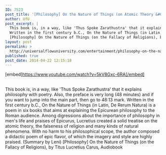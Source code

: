 ```yaml
---
ID: 7523
post_title: '[Philosophy] On the Nature of Things (on Atomic Theory &#038; the Fallacy of Religions),'
author: UfU
post_excerpt: |
  This book is, in a way, like 'Thus Spoke Zarathustra' that it explains philosophy with poetry. Also, the preface is very long (48 minutes) and if you want to jump into the main part, then go to 48:13 mark.
  Written in the first century b.C., On the Nature of Things (in Latin, De Rerum Natura) is a poem in six books that aims at explaining the Epicurean philosophy to the Roman audience. Among digressions about the importance of philosophy in men's life and praises of Epicurus, Lucretius created a solid treatise on the atomic theory, the falseness of religion and many kinds of natural phenomena. With no harm to his philosophical scope, the author composed a didactic poem of epic flavor, of which the imagery and style are highly praised. (Summary by Leni)
  [Philosophy] On the Nature of Things (on the Fallacy of Religions), by Titus Lucretius Carus, Audiobook
layout: post
permalink: >
  http://universalflowuniversity.com/entertainment/philosophy-on-the-nature-of-things-on-atomic-theory-the-fallacy-of-religions/
published: true
post_date: 2014-04-22 12:15:18
---
```

[embed]https://www.youtube.com/watch?v=5kV8Gxc-6RA[/embed]</br></br>
<p>This book is, in a way, like 'Thus Spoke Zarathustra' that it explains philosophy with poetry. Also, the preface is very long (48 minutes) and if you want to jump into the main part, then go to 48:13 mark.
Written in the first century b.C., On the Nature of Things (in Latin, De Rerum Natura) is a poem in six books that aims at explaining the Epicurean philosophy to the Roman audience. Among digressions about the importance of philosophy in men's life and praises of Epicurus, Lucretius created a solid treatise on the atomic theory, the falseness of religion and many kinds of natural phenomena. With no harm to his philosophical scope, the author composed a didactic poem of epic flavor, of which the imagery and style are highly praised. (Summary by Leni)
[Philosophy] On the Nature of Things (on the Fallacy of Religions), by Titus Lucretius Carus, Audiobook</p>